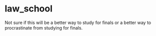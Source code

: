 # law_school

Not sure if this will be a better way to study for finals or a better way to procrastinate from studying for finals.

